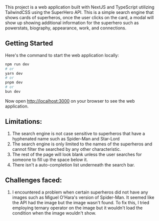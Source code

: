 This project is a web application built with NextJS and TypeScript utilizing TailwindCSS using the SuperHero API. This is a simple search engine that shows cards of superheros, once the user clicks on the card, a modal will show up showing additional information for the superhero such as powerstats, biography, appearance, work, and connections.

## Getting Started

Here's the command to start the web application locally:

```bash
npm run dev
# or
yarn dev
# or
pnpm dev
# or
bun dev
```

Now open [http://localhost:3000](http://localhost:3000) on your browser to see the web application.

## Limitations:

1. The search engine is not case sensitive to superheros that have a hyphenated name such as Spider-Man and Star-Lord
2. The search engine is only limited to the names of the superheros and cannot filter the searched by any other characteristic.
3. The rest of the page will look blank unless the user searches for someone to fill up the space below it.
4. There isn't a auto-completion list underneath the search bar.

## Challenges faced:

1. I encountered a problem when certain superheros did not have any images such as Miguel O'Hara's version of Spider-Man. It seemed like the API had the image but the image wasn't found. To fix this, I tried employing ternary operator on the image but it wouldn't load the condition when the image wouldn't show.
